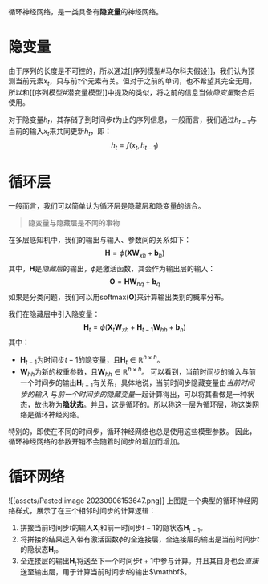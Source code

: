 循环神经网络，是一类具备有**隐变量**的神经网络。

# 隐变量
由于序列的长度是不可控的，所以通过[[序列模型#马尔科夫假设]]，我们认为预测当前元素$x_t$，只与前$\tau$个元素有关。但对于之前的单词，也不希望其完全无用，所以和[[序列模型#潜变量模型]]中提及的类似，将之前的信息当做*隐变量*聚合后使用。

对于隐变量$h_t$，其存储了到时间步$t$为止的序列信息，一般而言，我们通过$h_{t-1}$与当前的输入$x_t$来共同更新$h_t$，即：
$$
h_t = f(x_{t}, h_{t-1})
$$


# 循环层
一般而言，我们可以简单认为循环层是隐藏层和隐变量的结合。

> 隐变量与隐藏层是不同的事物

在多层感知机中，我们的输出与输入、参数间的关系如下：
$$
\mathbf{H} = \phi(\mathbf{X} \mathbf{W}_{xh} + \mathbf{b}_h)
$$
其中，$\mathbf{H}$是*隐藏层*的输出，$\phi$是激活函数，其会作为输出层的输入：
$$
\mathbf{O} = \mathbf{H} \mathbf{W}_{hq} + \mathbf{b}_q
$$
如果是分类问题，我们可以用$\text{softmax}(\mathbf{O})$来计算输出类别的概率分布。

我们在隐藏层中引入隐变量：
$$
\mathbf{H}_t = \phi(\mathbf{X}_t \mathbf{W}_{xh} + \mathbf{H}_{t-1} \mathbf{W}_{hh}  + \mathbf{b}_h)
$$
其中：
- $\mathbf{H}_{t-1}$为时间步$t-1$的隐变量，且$\mathbf{H}_t \in \mathbb{R}^{n \times h}$。
- $\mathbf{W}_{hh}$为新的权重参数，且$\mathbf{W}_{hh} \in \mathbb{R}^{h \times h}$。
可以看到，当前时间步的输入与前一个时间步的输出$\mathbf{H}_{t-1}$有关系，具体地说，当前时间步隐藏变量由*当前时间步的输入* 与*前一个时间步的隐藏变量*一起计算得出，可以将其看做是一种状态，故也称为**隐状态**。并且，这是循环的。所以称这一层为循环层，称这类网络是循环神经网络。

特别的，即使在不同的时间步，循环神经网络也总是使用这些模型参数。 因此，循环神经网络的参数开销不会随着时间步的增加而增加。

# 循环网络
![[assets/Pasted image 20230906153647.png]]
上图是一个典型的循环神经网络样式，展示了在三个相邻时间步的计算逻辑：
1. 拼接当前时间步$t$的输入$\mathbf{X}_t$和前一时间步$t-1$的隐状态$\mathbf{H}_{t-1}$。
2. 将拼接的结果送入带有激活函数$\phi$的全连接层，全连接层的输出是当前时间步$t$的隐状态$\mathbf{H}_t$。
3. 全连接层的输出$\mathbf{H}_t$将送至下一个时间步$t+1$中参与计算。并且其自身也会*直接*送至输出层，用于计算当前时间步$t$的输出$\mathbf$。